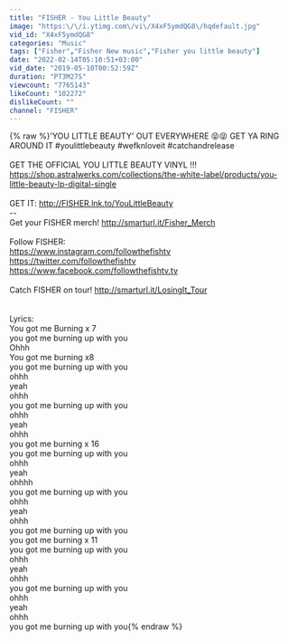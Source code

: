 ```yaml
---
title: "FISHER - You Little Beauty"
image: "https:\/\/i.ytimg.com\/vi\/X4xF5ymdQG8\/hqdefault.jpg"
vid_id: "X4xF5ymdQG8"
categories: "Music"
tags: ["Fisher","Fisher New music","Fisher you little beauty"]
date: "2022-02-14T05:10:51+03:00"
vid_date: "2019-05-10T00:52:59Z"
duration: "PT3M27S"
viewcount: "7765143"
likeCount: "102272"
dislikeCount: ""
channel: "FISHER"
---
```

{% raw %}'YOU LITTLE BEAUTY' OUT EVERYWHERE 😝😝 GET YA RING AROUND IT #youlittlebeauty #wefknloveit #catchandrelease<br /><br />GET THE OFFICIAL YOU LITTLE BEAUTY VINYL !!! <a rel="nofollow" target="blank" href="https://shop.astralwerks.com/collections/the-white-label/products/you-little-beauty-lp-digital-single">https://shop.astralwerks.com/collections/the-white-label/products/you-little-beauty-lp-digital-single</a> <br /><br />GET IT: <a rel="nofollow" target="blank" href="http://FISHER.lnk.to/YouLittleBeauty">http://FISHER.lnk.to/YouLittleBeauty</a><br />--<br />Get your FISHER merch! <a rel="nofollow" target="blank" href="http://smarturl.it/Fisher_Merch">http://smarturl.it/Fisher_Merch</a><br /><br />Follow FISHER:<br /><a rel="nofollow" target="blank" href="https://www.instagram.com/followthefishtv">https://www.instagram.com/followthefishtv</a><br /><a rel="nofollow" target="blank" href="https://twitter.com/followthefishtv">https://twitter.com/followthefishtv</a><br /><a rel="nofollow" target="blank" href="https://www.facebook.com/followthefishtv.tv">https://www.facebook.com/followthefishtv.tv</a><br /><br />Catch FISHER on tour! <a rel="nofollow" target="blank" href="http://smarturl.it/LosingIt_Tour">http://smarturl.it/LosingIt_Tour</a><br /><br /><br />Lyrics:<br />You got me Burning x 7<br />you got me burning up with you <br />Ohhh<br />You got me burning x8<br />you got me burning up with you <br />ohhh<br />yeah<br />ohhh<br />you got me burning up with you <br />ohhh<br />yeah<br />ohhh<br />you got me burning x 16<br />you got me burning up with you<br />ohhh<br />yeah<br />ohhhh<br />you got me burning up with you<br />ohhh<br />yeah<br />ohhh<br />you got me burning up with you<br />you got me burning x 11<br />you got me burning up with you<br />ohhh<br />yeah<br />ohhh<br />you got me burning up with you<br />ohhh<br />yeah<br />ohhh<br />you got me burning up with you{% endraw %}
